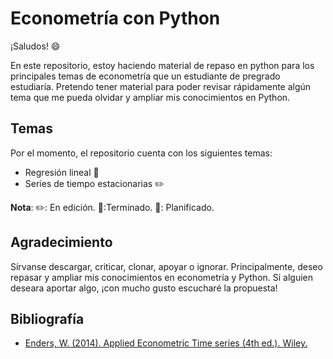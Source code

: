 # Econometría con Python
¡Saludos! :smile:

En este repositorio, estoy haciendo material de repaso en python para los principales temas de econometría que un estudiante de pregrado estudiaría. Pretendo tener material para poder revisar rápidamente algún tema que me pueda olvidar y ampliar mis conocimientos en Python.

## Temas
Por el momento, el repositorio cuenta con los siguientes temas:
* Regresión lineal :8ball:
* Series de tiempo estacionarias :pencil2:

**Nota**: :pencil2:: En edición. :green_book::Terminado. :8ball:: Planificado.

## Agradecimiento
Sírvanse descargar, criticar, clonar, apoyar o ignorar. Principalmente, deseo repasar y ampliar mis conocimientos en econometría y Python. Si alguien deseara aportar algo, ¡con mucho gusto escucharé la propuesta!

## Bibliografía
* [Enders, W. (2014). Applied Econometric Time series (4th ed.). Wiley.](https://www.wiley.com/en-ie/Applied+Econometric+Time+Series,+4th+Edition-p-9781118808566)
